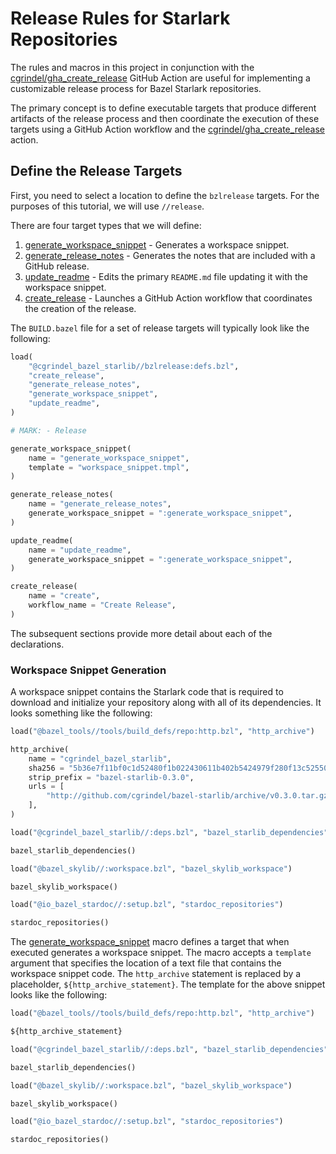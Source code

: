 # Release Rules for Starlark Repositories

The rules and macros in this project in conjunction with the
[cgrindel/gha_create_release](https://github.com/cgrindel/gha_create_release) GitHub Action are
useful for implementing a customizable release process for Bazel Starlark repositories.

The primary concept is to define executable targets that produce different artifacts of the release
process and then coordinate the execution of these targets using a GitHub Action workflow and the
[cgrindel/gha_create_release](https://github.com/cgrindel/gha_create_release) action.

## Define the Release Targets

First, you need to select a location to define the `bzlrelease` targets. For the purposes of this
tutorial, we will use `//release`. 

There are four target types that we will define:

1. [generate_workspace_snippet](/doc/bzlrelease/generate_workspace_snippet.md) - Generates a
   workspace snippet. 
2. [generate_release_notes](/doc/bzlrelease/generate_release_notes.md) - Generates the notes that
   are included with a GitHub release.
3. [update_readme](/doc/bzlrelease/update_readme.md) - Edits the primary `README.md` file updating
   it with the workspace snippet.
4. [create_release](/doc/bzlrelease/create_release.md) - Launches a GitHub Action workflow that
   coordinates the creation of the release.

The `BUILD.bazel` file for a set of release targets will typically look like the following:

```python
load(
    "@cgrindel_bazel_starlib//bzlrelease:defs.bzl",
    "create_release",
    "generate_release_notes",
    "generate_workspace_snippet",
    "update_readme",
)

# MARK: - Release

generate_workspace_snippet(
    name = "generate_workspace_snippet",
    template = "workspace_snippet.tmpl",
)

generate_release_notes(
    name = "generate_release_notes",
    generate_workspace_snippet = ":generate_workspace_snippet",
)

update_readme(
    name = "update_readme",
    generate_workspace_snippet = ":generate_workspace_snippet",
)

create_release(
    name = "create",
    workflow_name = "Create Release",
)
```

The subsequent sections provide more detail about each of the declarations.


### Workspace Snippet Generation

A workspace snippet contains the Starlark code that is required to download and initialize your
repository along with all of its dependencies. It looks something like the following:

```python
load("@bazel_tools//tools/build_defs/repo:http.bzl", "http_archive")

http_archive(
    name = "cgrindel_bazel_starlib",
    sha256 = "5b36e7f11bf0c1d52480f1b022430611b402b5424979f280f13c52550de76584",
    strip_prefix = "bazel-starlib-0.3.0",
    urls = [
        "http://github.com/cgrindel/bazel-starlib/archive/v0.3.0.tar.gz",
    ],
)

load("@cgrindel_bazel_starlib//:deps.bzl", "bazel_starlib_dependencies")

bazel_starlib_dependencies()

load("@bazel_skylib//:workspace.bzl", "bazel_skylib_workspace")

bazel_skylib_workspace()

load("@io_bazel_stardoc//:setup.bzl", "stardoc_repositories")

stardoc_repositories()
```

The [generate_workspace_snippet](/doc/bzlrelease/generate_workspace_snippet.md) macro defines a
target that when executed generates a workspace snippet. The macro accepts a `template` argument
that specifies the location of a text file that contains the workspace snippet code. The
`http_archive` statement is replaced by a placeholder, `${http_archive_statement}`. The template for
the above snippet looks like the following:

```python
load("@bazel_tools//tools/build_defs/repo:http.bzl", "http_archive")

${http_archive_statement}

load("@cgrindel_bazel_starlib//:deps.bzl", "bazel_starlib_dependencies")

bazel_starlib_dependencies()

load("@bazel_skylib//:workspace.bzl", "bazel_skylib_workspace")

bazel_skylib_workspace()

load("@io_bazel_stardoc//:setup.bzl", "stardoc_repositories")

stardoc_repositories()
```
